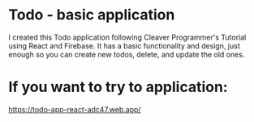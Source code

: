 # Todo - basic application

I created this Todo application following Cleaver Programmer's Tutorial using React and Firebase.
It has a basic functionality and design, just enough so you can create new todos, delete, and update the old ones. 


# If you want to try to application:
https://todo-app-react-adc47.web.app/
